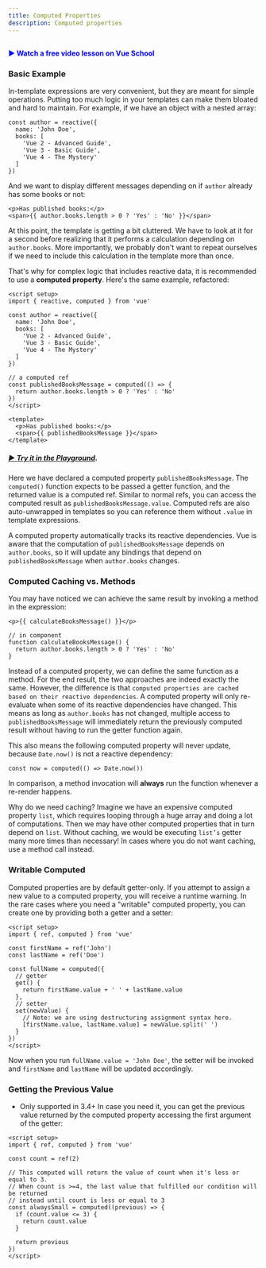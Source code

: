 ```yaml
---
title: Computed Properties
description: Computed properties
---
```


##

<a href="https://vueschool.io/lessons/vue-fundamentals-capi-computed-properties-in-vue-with-the-composition-api?friend=vuejs" target="_blank" style="display: inline-flex; align-items: center; text-decoration: none; font-weight: bolder; color: blue;">
  ▶️ Watch a free video lesson on Vue School
</a>

### Basic Example​
In-template expressions are very convenient, but they are meant for simple operations. Putting too much logic in your templates can make them bloated and hard to maintain. For example, if we have an object with a nested array:

```
const author = reactive({
  name: 'John Doe',
  books: [
    'Vue 2 - Advanced Guide',
    'Vue 3 - Basic Guide',
    'Vue 4 - The Mystery'
  ]
})
```

And we want to display different messages depending on if `author` already has some books or not:

```
<p>Has published books:</p>
<span>{{ author.books.length > 0 ? 'Yes' : 'No' }}</span>
```

At this point, the template is getting a bit cluttered. We have to look at it for a second before realizing that it performs a calculation depending on `author.books`. More importantly, we probably don't want to repeat ourselves if we need to include this calculation in the template more than once.

That's why for complex logic that includes reactive data, it is recommended to use a **computed property**. Here's the same example, refactored:

```
<script setup>
import { reactive, computed } from 'vue'

const author = reactive({
  name: 'John Doe',
  books: [
    'Vue 2 - Advanced Guide',
    'Vue 3 - Basic Guide',
    'Vue 4 - The Mystery'
  ]
})

// a computed ref
const publishedBooksMessage = computed(() => {
  return author.books.length > 0 ? 'Yes' : 'No'
})
</script>

<template>
  <p>Has published books:</p>
  <span>{{ publishedBooksMessage }}</span>
</template>
```
##### [▶️ Try it in the Playground](https://play.vuejs.org/). 

Here we have declared a computed property `publishedBooksMessage`. The `computed()` function expects to be passed a getter function, and the returned value is a computed ref. Similar to normal refs, you can access the computed result as `publishedBooksMessage.value`. Computed refs are also auto-unwrapped in templates so you can reference them without `.value` in template expressions.

A computed property automatically tracks its reactive dependencies. Vue is aware that the computation of  `publishedBooksMessage`  depends on `author.books`, so it will update any bindings that depend on `publishedBooksMessage` when `author.books` changes.

### Computed Caching vs. Methods​
You may have noticed we can achieve the same result by invoking a method in the expression:

```
<p>{{ calculateBooksMessage() }}</p>
```

```
// in component
function calculateBooksMessage() {
  return author.books.length > 0 ? 'Yes' : 'No'
}
```

Instead of a computed property, we can define the same function as a method. For the end result, the two approaches are indeed exactly the same. However, the difference is that `computed properties are cached based on their reactive dependencies`. A computed property will only re-evaluate when some of its reactive dependencies have changed. This means as long as `author.books` has not changed, multiple access to `publishedBooksMessage` will immediately return the previously computed result without having to run the getter function again.

This also means the following computed property will never update, because `Date.now()` is not a reactive dependency:

```
const now = computed(() => Date.now())
```

In comparison, a method invocation will **always** run the function whenever a re-render happens.

Why do we need caching? Imagine we have an expensive computed property `list`, which requires looping through a huge array and doing a lot of computations. Then we may have other computed properties that in turn depend on `list`. Without caching, we would be executing `list’s` getter many more times than necessary! In cases where you do not want caching, use a method call instead.

### Writable Computed​
Computed properties are by default getter-only. If you attempt to assign a new value to a computed property, you will receive a runtime warning. In the rare cases where you need a "writable" computed property, you can create one by providing both a getter and a setter:

```
<script setup>
import { ref, computed } from 'vue'

const firstName = ref('John')
const lastName = ref('Doe')

const fullName = computed({
  // getter
  get() {
    return firstName.value + ' ' + lastName.value
  },
  // setter
  set(newValue) {
    // Note: we are using destructuring assignment syntax here.
    [firstName.value, lastName.value] = newValue.split(' ')
  }
})
</script>
```

Now when you run `fullName.value = 'John Doe'`, the setter will be invoked and `firstName` and `lastName` will be updated accordingly.

### Getting the Previous Value​
- Only supported in 3.4+
In case you need it, you can get the previous value returned by the computed property accessing the first argument of the getter:

```
<script setup>
import { ref, computed } from 'vue'

const count = ref(2)

// This computed will return the value of count when it's less or equal to 3.
// When count is >=4, the last value that fulfilled our condition will be returned
// instead until count is less or equal to 3
const alwaysSmall = computed((previous) => {
  if (count.value <= 3) {
    return count.value
  }

  return previous
})
</script>
```